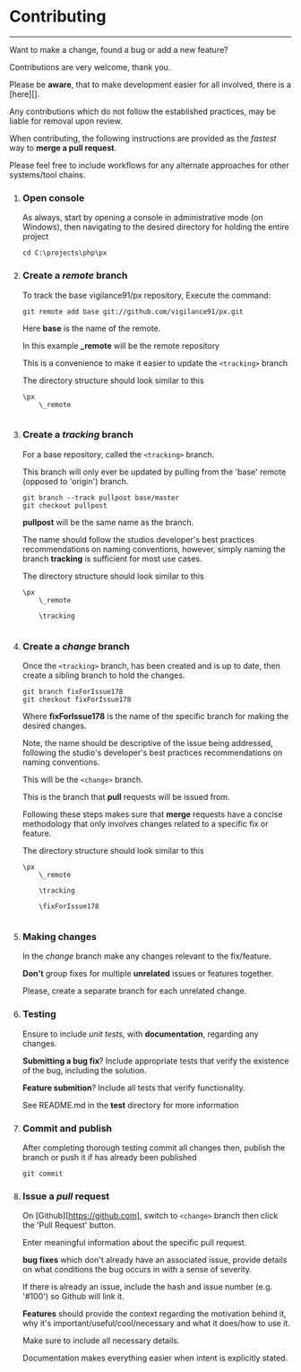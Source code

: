 # Contributing

----

Want to make a change, found a bug or add a new feature?

Contributions are very welcome, thank you.

Please be **aware**, that to make development easier for all involved,
there is a  [here][].

Any contributions which do not follow the established practices,
may be liable for removal upon review.

When contributing, the following instructions are provided as the *fastest* way to **merge a pull request**.

Please feel free to include workflows for any alternate approaches for other systems/tool chains.

1. ### Open console
    As always, start by opening a console in administrative mode (on Windows),
    then navigating to the desired directory for holding the entire project
    
    ```
    cd C:\projects\php\px
    ```
    
2. ### Create a *remote* branch
    To track the base vigilance91/px repository,
    Execute the command:
    
    ```
    git remote add base git://github.com/vigilance91/px.git
    ```

    Here **base** is the name of the remote.
    
    In this example **_remote** will be the remote repository
    
    This is a convenience to make it easier to update the ```<tracking>``` branch
    
    The directory structure should look similar to this
    
    ```
    \px
        \_remote
            
    ```

3. ### Create a *tracking* branch
    For a base repository, called the ```<tracking>``` branch.
    
    This branch will only ever be updated by pulling from the 'base' remote (opposed to 'origin') branch.

    ```
    git branch --track pullpost base/master
    git checkout pullpost
    ```
    
    **pullpost** will be the same name as the branch.
    
    The name should follow the studios developer's best practices recommendations on naming conventions,
    however, simply naming the branch **tracking** is sufficient for most use cases.
    
    The directory structure should look similar to this
    
    ```
    \px
        \_remote
            
        \tracking
            
    ```

4. ### Create a *change* branch
    Once the ```<tracking>``` branch, has been created and is up to date,
    then create a sibling branch to hold the changes.

    ```
    git branch fixForIssue178
    git checkout fixForIssue178
    ```
    
    Where **fixForIssue178** is the name of the specific branch for making the desired changes.
    
    Note, the name should be descriptive of the issue being addressed,
    following the studio's developer's best practices recommendations on naming conventions.
    
    This will be the ```<change>``` branch.
    
    This is the branch that **pull** requests will be issued from.
    
    Following these steps makes sure that **merge** requests
    have a concise methodology that only involves changes related to a specific fix or feature.
    
    The directory structure should look similar to this
    
    ```
    \px
        \_remote
            
        \tracking
            
        \fixForIssue178
        
    ```

5. ### Making changes
    In the *change* branch make any changes relevant to the fix/feature.
    
    **Don't** group fixes for multiple **unrelated** issues or features together.

    Please, create a separate branch for each unrelated change.

6. ### Testing
    Ensure to include *unit tests*, with **documentation**, regarding any changes.
   
    **Submitting a bug fix**? Include appropriate tests that verify the existence of the bug, including the solution.
   
    **Feature submition**? Include all tests that verify functionality.

    See README.md in the **test** directory for more information

7. ### Commit and publish
    After completing thorough testing commit all changes then,
    publish the branch or push it if has already been published
    
    ```
    git commit
    ```

8. ### Issue a *pull* request
   On [Github][https://github.com], switch to ```<change>``` branch then click the 'Pull Request' button.
   
   Enter meaningful information about the specific pull request.
   
   **bug fixes** which don't already have an associated issue,
   provide details on what conditions the bug occurs in with a sense of severity.
   
   If there is already an issue, include the hash and issue number (e.g. '#100') so Github will link it.

   **Features** should provide the context regarding the motivation behind it,
   why it's important/useful/cool/necessary and what it does/how to use it.
   
   Make sure to include all necessary details.
   
   Documentation makes everything easier when intent is explicitly stated.
   

